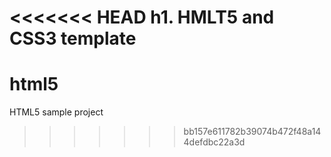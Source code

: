 <<<<<<< HEAD
h1. HMLT5 and CSS3 template
=======
html5
=====

HTML5 sample project
>>>>>>> bb157e611782b39074b472f48a144defdbc22a3d
